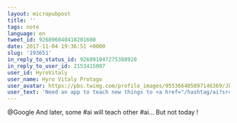 ```yaml
---
layout: micropubpost
title: ''
tags: note
language: en
tweet_id: 926896040418201600
date: 2017-11-04 19:36:51 +0000
slug: '193651'
in_reply_to_status_id: 926891047275388928
in_reply_to_user_id: 2153415007
user_id: HyroVitaly
user_name: Hyro Vitaly Protago
user_avatar: https://pbs.twimg.com/profile_images/955366405897146369/JkULUUC4.jpg
user_text: 'Need an app to teach new things to <a href="/hashtag/ai?src=hash" data-query-source="hashtag_click" class="twitter-hashtag pretty-link js-nav" dir="ltr"><s>#</s><b>ai</b></a> like <a href="/Google" class="twitter-atreply pretty-link js-nav" dir="ltr" data-mentioned-user-id="20536157"><s>@</s><b>Google</b></a> Assistant ! <a href="/hashtag/NotADeveloperAnymore?src=hash" data-query-source="hashtag_click" class="twitter-hashtag pretty-link js-nav" dir="ltr"><s>#</s><b>NotADeveloperAnymore</b></a> <a href="/hashtag/AITeacher?src=hash" data-query-source="hashtag_click" class="twitter-hashtag pretty-link js-nav" dir="ltr"><s>#</s><b>AITeacher</b></a>'
---
```

@Google And later, some #ai will teach other #ai... But not today !

